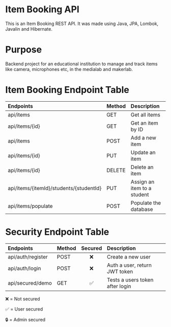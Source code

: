 # Item Booking API
This is an Item Booking REST API. It was made using Java, JPA, Lombok, Javalin and Hibernate.

# Purpose
Backend project for an educational institution to manage and track items like camera, microphones
etc, in the medialab and makerlab.

# Item Booking Endpoint Table

| Endpoints                               | Method | Description                 |
|:----------------------------------------|:-------|:----------------------------|
| api/items                               | GET    | Get all items               |
| api/items/{id}                          | GET    | Get an item by ID           |
| api/items                               | POST   | Add a new item              |
| api/items/{id}                          | PUT    | Update an item              |
| api/items/{id}                          | DELETE | Delete an item              |
| api/items/{itemId}/students/{studentId} | PUT    | Assign an item to a student |
| api/items/populate                      | POST   | Populate the database       |

# Security Endpoint Table

| Endpoints                         | Method | Secured      | Description                     |
|:----------------------------------|:-------|:------------:|:--------------------------------|
| api/auth/register                 | POST   | ❌          | Create a new user               |
| api/auth/login                    | POST   | ❌          | Auth a user, return JWT token   |
| api/secured/demo                  | GET    | ✅          | Tests a users token after login |

❌ = Not secured

✅ = User secured

🔒 = Admin secured